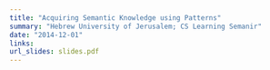 ```yaml
---
title: "Acquiring Semantic Knowledge using Patterns"
summary: "Hebrew University of Jerusalem; CS Learning Semanir"
date: "2014-12-01"
links:
url_slides: slides.pdf
---
```

